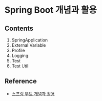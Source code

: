 # Spring Boot 개념과 활용
## Contents
1. SpringApplication
2. External Variable
3. Profile
4. Logging
5. Test
6. Test Util
## Reference
* [스프링 부트 개념과 활용](https://www.inflearn.com/course/%EC%8A%A4%ED%94%84%EB%A7%81%EB%B6%80%ED%8A%B8/dashboard)
